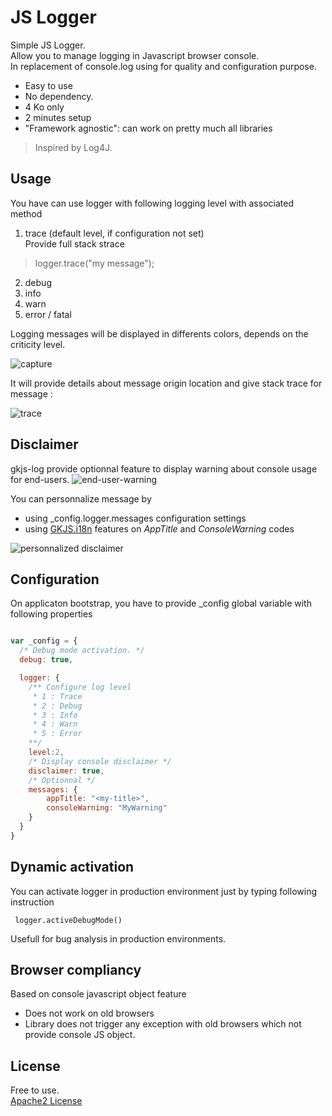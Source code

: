# JS Logger

Simple JS Logger.  
Allow you to manage logging in Javascript browser console.  
In replacement of console.log using for quality and configuration purpose.   

* Easy to use
* No dependency.
* 4 Ko only
* 2 minutes setup
* "Framework agnostic": can work on pretty much all libraries



> Inspired by Log4J. 

## Usage

You have can use logger with following logging level with associated method

1. trace (default level, if configuration not set)  
Provide full stack strace
> logger.trace("my message");
2. debug
3. info
4. warn
5. error / fatal


Logging messages will be displayed in differents colors, depends on the criticity level.  

![capture](https://cloud.githubusercontent.com/assets/3856306/22821329/d99fe0b2-ef7a-11e6-85a7-1eefdbc794f0.png)

It will provide details about message origin location and give stack trace for message : 

![trace](https://cloud.githubusercontent.com/assets/3856306/22821331/d9bf0e60-ef7a-11e6-90fd-e308a34a952b.png)

## Disclaimer

gkjs-log provide optionnal feature to display warning about console usage for end-users. 
![end-user-warning](https://cloud.githubusercontent.com/assets/3856306/22821455/6ac67de4-ef7b-11e6-849a-a87d21ace5fc.png)

You can personnalize message by 

* using _config.logger.messages configuration settings
* using [GKJS.i18n]() features on *AppTitle* and *ConsoleWarning* codes

![personnalized disclaimer](https://cloud.githubusercontent.com/assets/3856306/22821330/d9b4a9d4-ef7a-11e6-9bc0-6eef4c923002.png)


## Configuration

On applicaton bootstrap, you have to provide _config global variable with following properties


```javascript

var _config = {
  /* Debug mode activation. */
  debug: true, 

  logger: {
    /** Configure log level
     * 1 : Trace
     * 2 : Debug
     * 3 : Info
     * 4 : Warn
     * 5 : Error
    **/
 	level:2, 
 	/* Display console disclaimer */
 	disclaimer: true,
 	/* Optionnal */
 	messages: {
 		appTitle: "<my-title>",
 		consoleWarning: "MyWarning"
 	}
  }
}

```
>>


## Dynamic activation

You can activate logger in production environment just by typing following instruction

``` logger.activeDebugMode()```

Usefull for bug analysis in production environments.


## Browser compliancy

Based on console javascript object feature

* Does not work on old browsers
* Library does not trigger any exception with old browsers which not provide console JS object.  



## License 

Free to use.  
[Apache2 License](https://www.apache.org/licenses/LICENSE-2.0)
